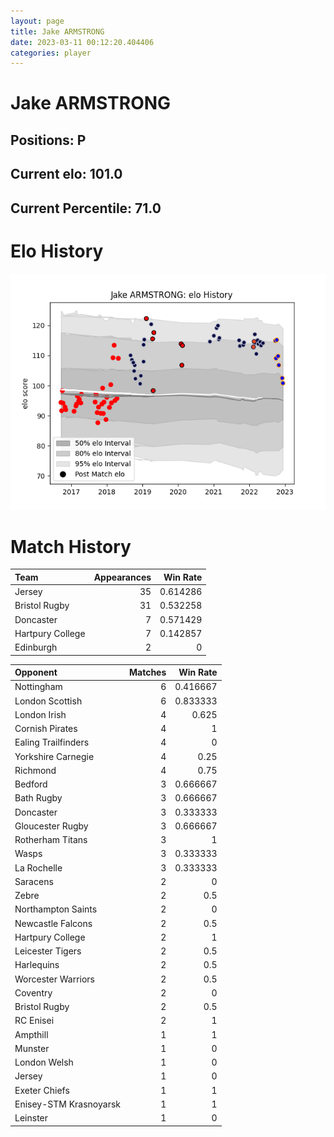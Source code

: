 ```yaml
---  
layout: page  
title: Jake ARMSTRONG  
date: 2023-03-11 00:12:20.404406  
categories: player  
---
```

# Jake ARMSTRONG

## Positions: P

## Current elo: 101.0

## Current Percentile: 71.0

# Elo History


![elo history](history_JakeARMSTRONG.png)
# Match History


| Team             |   Appearances |   Win Rate |
|:-----------------|--------------:|-----------:|
| Jersey           |            35 |   0.614286 |
| Bristol Rugby    |            31 |   0.532258 |
| Doncaster        |             7 |   0.571429 |
| Hartpury College |             7 |   0.142857 |
| Edinburgh        |             2 |   0        |

| Opponent               |   Matches |   Win Rate |
|:-----------------------|----------:|-----------:|
| Nottingham             |         6 |   0.416667 |
| London Scottish        |         6 |   0.833333 |
| London Irish           |         4 |   0.625    |
| Cornish Pirates        |         4 |   1        |
| Ealing Trailfinders    |         4 |   0        |
| Yorkshire Carnegie     |         4 |   0.25     |
| Richmond               |         4 |   0.75     |
| Bedford                |         3 |   0.666667 |
| Bath Rugby             |         3 |   0.666667 |
| Doncaster              |         3 |   0.333333 |
| Gloucester Rugby       |         3 |   0.666667 |
| Rotherham Titans       |         3 |   1        |
| Wasps                  |         3 |   0.333333 |
| La Rochelle            |         3 |   0.333333 |
| Saracens               |         2 |   0        |
| Zebre                  |         2 |   0.5      |
| Northampton Saints     |         2 |   0        |
| Newcastle Falcons      |         2 |   0.5      |
| Hartpury College       |         2 |   1        |
| Leicester Tigers       |         2 |   0.5      |
| Harlequins             |         2 |   0.5      |
| Worcester Warriors     |         2 |   0.5      |
| Coventry               |         2 |   0        |
| Bristol Rugby          |         2 |   0.5      |
| RC Enisei              |         2 |   1        |
| Ampthill               |         1 |   1        |
| Munster                |         1 |   0        |
| London Welsh           |         1 |   0        |
| Jersey                 |         1 |   0        |
| Exeter Chiefs          |         1 |   1        |
| Enisey-STM Krasnoyarsk |         1 |   1        |
| Leinster               |         1 |   0        |